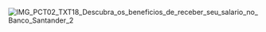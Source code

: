 ![IMG_PCT02_TXT18_Descubra_os_beneficios_de_receber_seu_salario_no_Banco_Santander_2](https://user-images.githubusercontent.com/72028645/216718746-e3b599a5-90b7-47e9-856e-76962265fe44.jpg)

